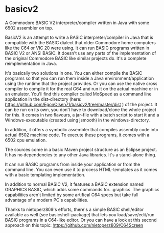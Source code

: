 # basicv2

A Commodore BASIC V2 interpreter/compiler written in Java with some 6502 assembler on top.

BasicV2 is an attempt to write a BASIC interpreter/compiler in Java that is compatible with the BASIC dialect that older 
Commodore home computers like the C64 or VIC 20 were using. It can run BASIC programs written in BASIC V2 or ANSI BASIC.
It doesn't use any parts of the implementation of the original Commodore BASIC like similar projects do. 
It's a complete reimplementation in Java.

It's basically two solutions in one. You can either compile the BASIC programs so that you can run them inside a Java environment/application using the runtime that the project provides.
Or you can use the native cross compiler to compile it for the real C64 and run it on the actual machine or in an emulator. You'll find this compiler called MoSpeed as a command line application in the dist-directory (here: https://github.com/EgonOlsen71/basicv2/tree/master/dist ) of the project. It can be run on its own, you don't have to download/clone the whole project for this. It comes in two flavours, a jar-file with a batch script to start it and a Windows-executable (created using jsmooth) in the windows-directory.

In addition, it offers a symbolic assembler that compiles assembly code into actual 6502 machine code. To execute these programs, it comes with a 6502 cpu emulation.

The sources come in a basic Maven project structure as an Eclipse project. It has no dependencies to any other Java libraries. It's a stand-alone thing.

It can run BASIC programs from inside your application or from the command line. 
You can even use it to process HTML-templates as it comes with a basic templating implementation.

In addition to normal BASIC V2, it features a BASIC extension named GRAPHICS BASIC, which adds some commands for...graphics. The graphics capabilities aren't limited by some artifical C64 specs but take full advantage of a modern PC's capabilities.

Thanks to nietoperz809's efforts, there's a simple BASIC shell/editor available as well (see basicshell-package) that lets you load/save/edit/run BASIC programs in a C64-like editor. Or you can have a look at this second approach on this topic: https://github.com/nietoperz809/C64Screen


